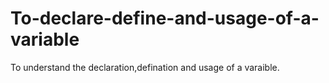 # To-declare-define-and-usage-of-a-variable
To understand the declaration,defination and usage of a varaible.
